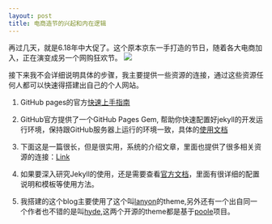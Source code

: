 ```yaml
---
layout: post
title: 电商造节的兴起和内在逻辑
---
```



再过几天，就是6.18年中大促了。这个原本京东一手打造的节日，随着各大电商加入，正在演变成另一个网购狂欢节。
![](/images/jd618.jpg "")

接下来我不会详细说明具体的步骤，我主要提供一些资源的连接，通过这些资源任何人都可以快速得搭建出自己的个人网站。

1. GitHub pages的官方[快速上手指南](https://pages.github.com/)

2. GitHub官方提供了一个GitHub Pages Gem, 帮助你快速配置好jekyll的开发运行环境，保持跟GitHub服务器上运行的环境一致，具体的[使用文档](https://help.github.com/articles/using-jekyll-with-pages/)

3. 下面这是一篇很长，但是很实用，系统的介绍文章，里面也提供了很多相关资源的连接：[Link](http://www.smashingmagazine.com/2014/08/01/build-blog-jekyll-github-pages/)

4. 如果要深入研究Jekyll的使用，还是需要查看[官方文档](http://jekyllrb.com/docs/home/)，里面有很详细的配置说明和模板等使用方法。

5. 我搭建的这个blog主要使用了这个叫[lanyon](https://github.com/poole/lanyon)的theme,另外还有一个出自同一个作者也不错的是叫[hyde](https://github.com/poole/hyde),这两个开源的theme都是基于[poole](https://github.com/poole/poole)项目。
